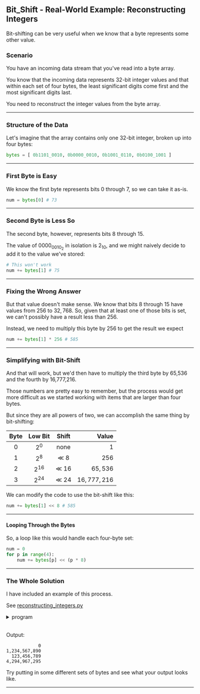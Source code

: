 ## Bit_Shift - Real-World Example: Reconstructing Integers

Bit-shifting can be very useful when we know that a byte represents some 
other value.

### Scenario

You have an incoming data stream that you've read into a byte array.

You know that the incoming data represents $32$-bit integer values and 
that within each set of four bytes, the least significant digits come 
first and the most significant digits last.

You need to reconstruct the integer values from the byte array.

---

### Structure of the Data

Let's imagine that the array contains only one $32$-bit integer, broken up 
into four bytes:

```python
bytes = [ 0b1101_0010, 0b0000_0010, 0b1001_0110, 0b0100_1001 ]
```

---

### First Byte is Easy

We know the first byte represents bits $0$ through $7$, so we can take it 
as-is.

```python
num = bytes[0] # 73
```

---

### Second Byte is Less So

The second byte, however, represents bits $8$ through $15$.

The value of $0000_0010_2$ in isolation is $2_{10}$, and we might naively 
decide to add it to the value we've stored:

```python
# This won't work
num += bytes[1] # 75
```

---

### Fixing the Wrong Answer

But that value doesn't make sense. We know that bits $8$ through $15$ have 
values from $256$ to $32,768$. So, given that at least one of those bits 
is set, we can't possibly have a result less than $256$.

Instead, we need to multiply this byte by $256$ to get the result we expect

```python
num += bytes[1] * 256 # 585
```

---

### Simplifying with Bit-Shift

And that will work, but we'd then have to multiply the third byte by 65,536 
and the fourth by 16,777,216.

Those numbers are pretty easy to remember, but the process would get more 
difficult as we started working with items that are larger than four bytes.

But since they are all powers of two, we can accomplish the same thing by 
bit-shifting:

|Byte|Low Bit|Shift|Value|
|:-:|:-:|:-:|-:|
|$0$|$2^0$|none|$1$|
|$1$|$2^8$|$\ll~8$|$256$|
|$2$|$2^16$|$\ll~16$|$65,536$|
|$3$|$2^24$|$\ll~24$|$16,777,216$|

We can modify the code to use the bit-shift like this:

```python
num += bytes[1] << 8 # 585
```

---

#### Looping Through the Bytes

So, a loop like this would handle each four-byte set:

```python
num = 0
for p in range(4):
    num += bytes[p] << (p * 8)
```

---

### The Whole Solution

I have included an example of this process.

See [reconstructing_integers.py](./19_reconstructing_integers.py)

<details>
<summary>program</summary>
<br>

```python
"""Module to reconstruct integers from a data stream"""

def reconstruct_integers(byte_arr: list[int], size: int=4) -> list[int]:
    """Construct integers from data stream"""
    assert len(byte_arr) % size == 0, "Invalid data!"

    num_units = len(byte_arr) // size

    integers = []

    for n in range(0, num_units * size, size):
        data = byte_arr[n:n+size]
        integers.append(reconstruct_integer(data, size))

    return integers

def reconstruct_integer(data: list[int], size: int=4) -> int:
    """Construct integer from data set"""
    assert len(data) == size, "Invalid data!"

    num = 0
    for i, n in enumerate(data):
        num += n << (i * 8)
    return num

def main() -> None:
    """Test the reconstruct_integers function"""
    byte_arr = [
        0b0000_0000, 0b0000_0000, 0b0000_0000, 0b0000_0000,
        0b1101_0010, 0b0000_0010, 0b1001_0110, 0b0100_1001,
        0b0001_0101, 0b1100_1101, 0b0101_1011, 0b0000_0111,
        0b1111_1111, 0b1111_1111, 0b1111_1111, 0b1111_1111
    ]
    values = reconstruct_integers(byte_arr)
    for value in values:
        out = f"{value:,}"
        print(f"{out:>13}")

if __name__ == "__main__":
    main()
```

</details><br>

Output:

```
            0
1,234,567,890
  123,456,789
4,294,967,295
```

Try putting in some different sets of bytes and see what your output looks 
like.

---

